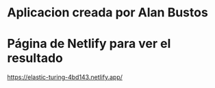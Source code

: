 # Aplicacion creada por Alan Bustos

# Página de Netlify para ver el resultado
https://elastic-turing-4bd143.netlify.app/

